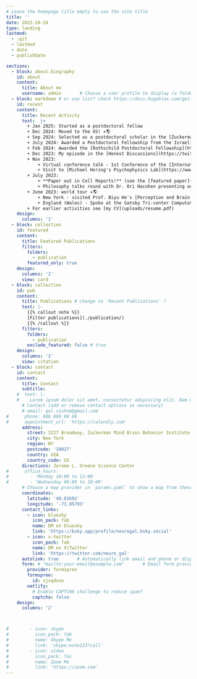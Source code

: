 ```yaml
---
# Leave the homepage title empty to use the site title
title: ''
date: 2022-10-24
type: landing
lastmod:
  - :git
  - lastmod
  - date
  - publishDate

sections:
  - block: about.biography
    id: about
    content:
      title: About me
      username: admin       # Choose a user profile to display (a folder name within `content/authors/`)
  - block: markdown # or use list? check https://docs.hugoblox.com/getting-started/page-builder/
    id: recent
    content:
      title: Recent Activity
      text:  |+
        + Jan 2025: Started as a postdoctoral fellow 
        + Dec 2024: Moved to the US! ✈️🌎 
        + Sep 2024: Selected as a postdoctoral scholar in the [Zuckerman STEM Postdoctoral Leadership Program](https://zuckermanstem.org/scholars/dr-gal-vishne/) 🏆
        + July 2024: Awarded a Postdoctoral Fellowship from the Israeli Council for Higher Education 😀
        + Feb 2024: Awarded the [Rothschild Postdoctoral Fellowship](https://www.yadhanadiv.org.il/rothschild-fellows) 🏅
        + Dec 2023: My episode in the [Honest Discussions](https://twitter.com/HonestDiscuss) podcast is out! Check it out [here](https://www.youtube.com/watch?v=Tx4t_Ct6g_E&t=1s) 🎧
        + Nov 2023:
            + Virtual conference talk - 1st Conference of the [International Society for the Philosophy of the Sciences of the Mind (ISPSM 2023)](https://www.ispsmind.com/international-conference/) 🖥️ 
            + Visit to [Michael Herzog's Psychophysics Lab](https://www.epfl.ch/labs/lpsy/) in EPFL Laussanne & speaking at the Vision & Cognition Seminar ✈️ 
        + July 2023:
            + **Paper out in Cell Reports!** (see the [featured paper](#featured)) 🥳🎆
            + Philosophy talks round with Dr. Ori Hacohen presenting our joint work on pragmatic theories of neural representation (several local conference talks, including at the [IIAS workshop on The Indeterminacy of Computation](https://iias.huji.ac.il/event/indeterminacy-computation-research-group-reunion-conference))
        + June 2023: world tour ✈️🌎
            + New York - visited Prof. Biyu He's [Perception and Brain Dynamics Lab](https://med.nyu.edu/helab/) at NYU and presented at the [annual meeting of the Association for the Scientific Study of Consciousness (ASSC)](https://theassc.org/assc-26/)
            + England (Wales) - Spoke at the Gatsby Tri-center Computational Neuroscience Annual Meeting in Gladstone's Library @ Hawarden, Wales
        + For earlier activities see [my CV](uploads/resume.pdf)
    design:
      columns: '2'
  - block: collection
    id: featured
    content:
      title: Featured Publications
      filters:
        folders:
          - publication
        featured_only: true
    design:
      columns: '2'
      view: card
  - block: collection
    id: pub
    content:
      title: Publications # change to 'Recent Publications' ?
      text: |-
        {{% callout note %}}
        [Filter publications](./publication/)
        {{% /callout %}}
      filters:
        folders:
          - publication
        exclude_featured: false # true
    design:
      columns: '2'
      view: citation
  - block: contact
    id: contact
    content:
      title: Contact
      subtitle:
    #  text: |-
    #    Lorem ipsum dolor sit amet, consectetur adipiscing elit. Nam mi diam, venenatis ut magna et, vehicula efficitur enim.
      # Contact (add or remove contact options as necessary)
      # email: gal.vishne@gmail.com
#      phone: 888 888 88 88
#      appointment_url: 'https://calendly.com'
      address:
        street: 3227 Broadway, Zuckerman Mind Brain Behavior Institute, Columbia University
        city: New York
        region: NY
        postcode: '10027'
        country: USA
        country_code: US
      directions: Jerome L. Greene Science Center
#      office_hours:
#        - 'Monday 10:00 to 13:00'
#        - 'Wednesday 09:00 to 10:00'
      # Choose a map provider in `params.yaml` to show a map from these coordinates
      coordinates:
        latitude: '40.81692' 
        longitude: '-73.95793'   
      contact_links:
        - icon: bluesky
          icon_pack: fab
          name: DM on bluesky
          link: 'https://bsky.app/profile/neurogal.bsky.social'
        - icon: x-twitter
          icon_pack: fab
          name: DM on X\Twitter
          link: 'https://twitter.com/neuro_gal'
      autolink: true       # Automatically link email and phone or display as text?
      form: # "mailto:your-email@example.com"       # Email form provider
        provider: formspree
        formspree: 
          id: xjvqdozo
        netlify:
          # Enable CAPTCHA challenge to reduce spam?
          captcha: false
    design:
      columns: '2'



#        - icon: skype
#          icon_pack: fab
#          name: Skype Me
#          link: 'skype:echo123?call'
#        - icon: video
#          icon_pack: fas
#          name: Zoom Me
#          link: 'https://zoom.com'
---
```

